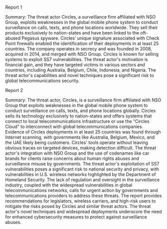 
Report 1

Summary:
The threat actor Circles, a surveillance firm affiliated with NSO Group, exploits weaknesses in the global mobile phone system to conduct surveillance on calls, texts, and phone locations worldwide. They sell their products exclusively to nation-states and have been linked to the oft-abused Pegasus spyware. Circles' unique signature associated with Check Point firewalls enabled the identification of their deployments in at least 25 countries. The company operates in secrecy and was founded in 2008, acquired in 2014, and merged with NSO Group. Circles is known for selling systems to exploit SS7 vulnerabilities. The threat actor's motivation is financial gain, and they have targeted victims in various sectors and countries, including Australia, Belgium, Chile, Indonesia, and Nigeria. The threat actor's capabilities and novel techniques pose a significant risk to global telecommunications security.





Report 2

Summary:
The threat actor, Circles, is a surveillance firm affiliated with NSO Group that exploits weaknesses in the global mobile phone system to conduct surveillance on calls, texts, and phone locations globally. Circles sells its technology exclusively to nation-states and offers systems that connect to local telecommunications infrastructure or use the "Circles Cloud" to interconnect with global telecommunications companies. Evidence of Circles deployments in at least 25 countries was found through Internet scanning, with governments like Australia, Belgium, Mexico, and the UAE likely being customers. Circles' tools operate without leaving obvious traces on targeted devices, making detection difficult. The threat actor's integration with NSO Group and the use of codenames like car brands for clients raise concerns about human rights abuses and surveillance misuse by governments. The threat actor's exploitation of SS7 vulnerabilities poses a significant risk to national security and privacy, with vulnerabilities in U.S. wireless networks highlighted by the Department of Homeland Security. The lack of regulation and oversight in the surveillance industry, coupled with the widespread vulnerabilities in global telecommunications networks, calls for urgent action by governments and telecommunications providers to address these threats. The report provides recommendations for legislators, wireless carriers, and high-risk users to mitigate the risks posed by Circles and similar threat actors. The threat actor's novel techniques and widespread deployments underscore the need for enhanced cybersecurity measures to protect against surveillance abuses.


